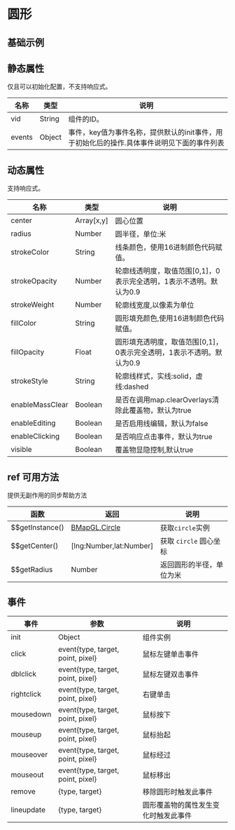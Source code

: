 # 圆形

## 基础示例

<vuep template="#example"></vuep>

<script v-pre type="text/x-template" id="example">

  <template>
    <div class="bmap-page-container">
      <el-bmap vid="amapDemo" :zoom="zoom" :center="center" class="bmap-demo">
        <el-bmap-circle v-for="(circle,index) in circles" :key="index" :center="circle.center" :visible="circle.visible" :radius="circle.radius" :fill-opacity="circle.fillOpacity" :events="circle.events" :enable-editing="circle.enableEditing"></el-bmap-circle>
      </el-bmap>
      <div class="toolbar">
        <button @click="toggleEdit()">切换编辑状态</button>
        <button @click="toggleVisible">切换显隐</button>
      </div>
    </div>
  </template>

  <style>
    .bmap-demo {
      height: 300px;
    }
  </style>

  <script>
    module.exports = {
      data () {
        return {
          zoom: 15,
          center: [121.5273285, 31.21515044],
          circles: [
            {
              center: [121.5273285, 31.21515044],
              radius: 200,
              enableEditing: true,
              fillOpacity: 0.5,
              visible: true,
              events: {
                click: () => {
                  alert('click');
                },
                lineupdate: (e,target) => {
                    console.log('lineupdate', e, target);
                }
              }
            }
          ]
        }
      },
      methods: {
        toggleEdit(){
            this.circles.forEach( v => {
                v.enableEditing = !v.enableEditing;
            })
        },
        toggleVisible(){
            this.circles[0].visible = !this.circles[0].visible;
        }
      }
    };
  </script>

</script>


## 静态属性
仅且可以初始化配置，不支持响应式。

名称 | 类型 | 说明
---|---|---|
vid | String | 组件的ID。
events | Object | 事件，key值为事件名称，提供默认的init事件，用于初始化后的操作.具体事件说明见下面的事件列表

## 动态属性
支持响应式。

名称 | 类型 | 说明
---|---|---|
center | Array[x,y] | 圆心位置
radius | Number | 圆半径，单位:米
strokeColor | String | 线条颜色，使用16进制颜色代码赋值。
strokeOpacity | Number | 轮廓线透明度，取值范围[0,1]，0表示完全透明，1表示不透明。默认为0.9
strokeWeight | Number | 轮廓线宽度,以像素为单位
fillColor | String | 圆形填充颜色,使用16进制颜色代码赋值。
fillOpacity | Float | 圆形填充透明度，取值范围[0,1]，0表示完全透明，1表示不透明。默认为0.9
strokeStyle | String | 轮廓线样式，实线:solid，虚线:dashed
enableMassClear | Boolean | 是否在调用map.clearOverlays清除此覆盖物，默认为true
enableEditing | Boolean | 是否启用线编辑，默认为false
enableClicking | Boolean | 是否响应点击事件，默认为true
visible | Boolean | 覆盖物显隐控制,默认true

## ref 可用方法
提供无副作用的同步帮助方法

函数 | 返回 | 说明
---|---|---|
$$getInstance() | [BMapGL.Circle](http://lbsyun.baidu.com/cms/jsapi/reference/jsapi_webgl_1_0.html#a3b14) | 获取`circle`实例
$$getCenter() | [lng:Number,lat:Number] | 获取 `circle` 圆心坐标
$$getRadius | Number | 返回圆形的半径，单位为米

## 事件

事件 | 参数 | 说明
---|---|---|
init | Object | 组件实例
click | event{type, target, point, pixel} | 鼠标左键单击事件
dblclick | event{type, target, point, pixel} | 鼠标左键双击事件
rightclick | event{type, target, point, pixel} | 右键单击
mousedown | event{type, target, point, pixel} | 鼠标按下
mouseup | event{type, target, point, pixel} | 鼠标抬起
mouseover | event{type, target, point, pixel} | 鼠标经过
mouseout | event{type, target, point, pixel} | 鼠标移出
remove | {type, target} | 移除圆形时触发此事件
lineupdate | {type, target}	| 圆形覆盖物的属性发生变化时触发此事件

